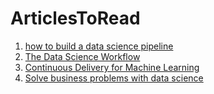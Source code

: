# ArticlesToRead

1. [how to build a data science pipeline](https://towardsdatascience.com/how-to-build-a-data-science-pipeline-f24341848045)<br>
2. [The Data Science Workflow](https://towardsdatascience.com/the-data-science-workflow-43859db0415)<br>
3. [Continuous Delivery for Machine Learning](https://martinfowler.com/articles/cd4ml.html)
4. [Solve business problems with data science](https://medium.com/@jameschen_78678/solve-business-problems-with-data-science-155534b1995d)


